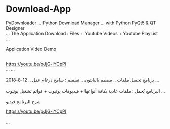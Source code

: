 # Download-App
PyDownloader ... Python Download Manager ... with Python PyQt5 & QT Designer <br>
...
The Application Download : Files + Youtube Videos + Youtube PlayList <br>
...

Application Video Demo <br>

<br> https://youtu.be/pJjG-iYCpPI <br>
...
...
 <br> <br> برنامج تحميل ملفات .. مصمم بالبايثون .. تصميم : سامح درغام عقل .. 12-8-2018
...
 <br> <br> البرنامج يُحمل : ملفات عادية بكافة أنواعها + فيديوهات يوتيوب + قوائم تشغيل يوتيوب
...
 <br> <br>شرح البرنامج فيديو <br>

https://youtu.be/pJjG-iYCpPI <br>   <br>
...
